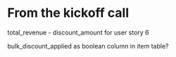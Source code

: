 # From the kickoff call
total_revenue - discount_amount for user story 6

bulk_discount_applied as boolean column in item table?

